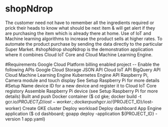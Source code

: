 # shopNdrop
The customer need not have to remember all the ingredients required or prick their heads to know what should be next item &amp; will get alert if they are purchasing the item which is already there at home. Use of IoT and Machine learning algorithms to increase the product sells at higher rates. To automate the product purchase by sending the data directly to the particular Super Market.
#shopNdrop
shopNdrop is the demonstration application where it combines Cloud IoT Core and Cloud Machine Learning Engine.

#Requirements 
Google Cloud Platform billing enabled project --
Enable the following APIs
Google Cloud Storage JSON API
Cloud IoT API
BigQuery API
Cloud Machine Learning Engine
Kubernetes Engine API
Raspberry Pi, Camera module and touch display
See Setup Raspberry Pi for more details
#Setup 
Name device ID for a new device and register it to Cloud IoT Core registory
Assemble Raspberry Pi device (see Setup Raspberry Pi for more details)
Built and push Docker container ($ cd gke; docker build -t gcr.io/${PROJECT_ID}/iost-worker .; docker push gcr.io/${PROJECT_ID}/iost-worker)
Create GKE cluster
Deploy workload
Deploy dashboard App Engine application ($ cd dashboard; goapp deploy -application ${PROJECT_ID} -version 1 app.yaml)
